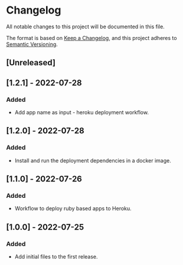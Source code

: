 # Changelog

All notable changes to this project will be documented in this file.

The format is based on [Keep a Changelog](https://keepachangelog.com/en/1.0.0/),
and this project adheres to [Semantic Versioning](https://semver.org/spec/v2.0.0.html).

## [Unreleased]

## [1.2.1] - 2022-07-28

### Added

- Add app name as input - heroku deployment workflow.

## [1.2.0] - 2022-07-28

### Added

- Install and run the deployment dependencies in a docker image.

## [1.1.0] - 2022-07-26

### Added

- Workflow to deploy ruby based apps to Heroku.

## [1.0.0] - 2022-07-25

### Added

- Add initial files to the first release.
